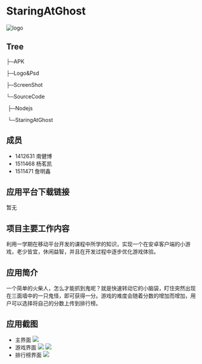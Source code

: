 ﻿# StaringAtGhost

![logo](Logo&Psd/logo_icon.png)

## Tree
├─APK

├─Logo&Psd

├─ScreenShot

└─SourceCode

​    ├─Nodejs

​    └─StaringAtGhost



##  成员
- 1412631 南健博 
- 1511468 杨茗凯 
- 1511471 詹明鑫 

## 应用平台下载链接
暂无

## 项目主要工作内容
利用一学期在移动平台开发的课程中所学的知识，实现一个在安卓客户端的小游戏，老少皆宜，休闲益智，并且在开发过程中逐步优化游戏体验。

## 应用简介
一个简单的火柴人，怎么才能抓到鬼呢？就是快速转动它的小脑袋，盯住突然出现在三面墙中的一只鬼怪，即可获得一分。游戏的难度会随着分数的增加而增加，用户可以选择将自己的分数上传到排行榜。

## 应用截图
- 主界面
![](ScreenShot/Screenshot_2018-06-03-23-34-51-520_com.example.a2.png)
- 游戏界面
![](ScreenShot/Screenshot_2018-06-03-23-34-55-973_com.example.a2.png)
![](ScreenShot/Screenshot_2018-06-05-19-57-55-357_com.example.a2.png)
- 排行榜界面
![](ScreenShot/Screenshot_2018-06-03-23-35-02-422_com.example.a2.png)
